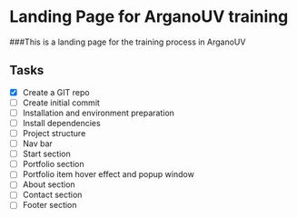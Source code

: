 # Landing Page for ArganoUV training
###This is a landing page for the training process in ArganoUV 

## Tasks
- [x] Create a GIT repo
- [ ] Create initial commit
- [ ] Installation and environment preparation
- [ ] Install dependencies
- [ ] Project structure
- [ ] Nav bar
- [ ] Start section
- [ ] Portfolio section
- [ ] Portfolio item hover effect and popup window
- [ ] About section
- [ ] Contact section
- [ ] Footer section

